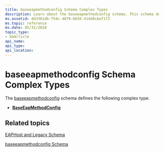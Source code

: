 ```yaml
---
title: baseeapmethodconfig Schema Complex Types
description: Learn about the baseeapmethodconfig schema. This schema defines the BaseEapMethodConfig complex type.
ms.assetid: dd3361db-f54c-4879-b656-414d9cbaf1f2
ms.topic: reference
ms.date: 05/31/2018
topic_type: 
- kbArticle
api_name: 
api_type: 
api_location: 
---
```


# baseeapmethodconfig Schema Complex Types

The [baseeapmethodconfig](baseeapmethodconfigschema-schema.md) schema defines the following complex type.

-   [**BaseEapMethodConfig**](baseeapmethodconfigschema-baseeapmethodconfig-complextype.md)

## Related topics

<dl> <dt>

[EAPHost and Legacy Schema](eaphost-schemas.md)
</dt> <dt>

[baseeapmethodconfig Schema](baseeapmethodconfigschema-schema.md)
</dt> </dl>

 

 




